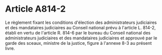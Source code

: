 # Article A814-2

Le règlement fixant les conditions d'élection des administrateurs judiciaires et des mandataires judiciaires au Conseil national prévu à l'article L. 814-2, établi en vertu de l'article R. 814-6 par le bureau du Conseil national des administrateurs judiciaires et des mandataires judiciaires et approuvé par le garde des sceaux, ministre de la justice, figure à l'annexe 8-3 au présent livre.
